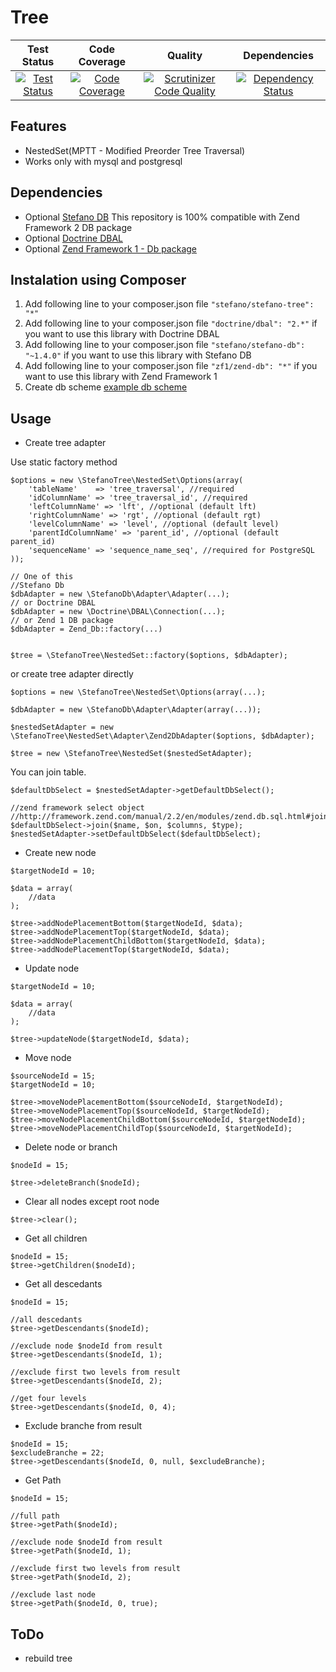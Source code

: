 Tree
====

| Test Status | Code Coverage | Quality | Dependencies |
| :---: | :---: | :---: | :---: |
| [![Test Status](https://secure.travis-ci.org/bartko-s/stefano-tree.png?branch=master)](https://travis-ci.org/bartko-s/stefano-tree) | [![Code Coverage](https://coveralls.io/repos/bartko-s/stefano-tree/badge.png?branch=master)](https://coveralls.io/r/bartko-s/stefano-tree?branch=master) | [![Scrutinizer Code Quality](https://scrutinizer-ci.com/g/bartko-s/stefano-tree/badges/quality-score.png?b=master)](https://scrutinizer-ci.com/g/bartko-s/stefano-tree/?branch=master) | [![Dependency Status](https://www.versioneye.com/user/projects/53d26035851c5679c9000267/badge.svg?style=flat)](https://www.versioneye.com/user/projects/53d26035851c5679c9000267) |

Features
----------
 - NestedSet(MPTT - Modified Preorder Tree Traversal)
 - Works only with mysql and postgresql


Dependencies
------------
- Optional [Stefano DB](https://github.com/bartko-s/stefano-db) This repository is 100% compatible with Zend Framework 2 DB package
- Optional [Doctrine DBAL](https://github.com/doctrine/dbal)
- Optional [Zend Framework 1 - Db package](https://github.com/zf1/zend-db.git)

Instalation using Composer
--------------------------
1. Add following line to your composer.json file  ``` "stefano/stefano-tree": "*" ```
2. Add following line to your composer.json file ``` "doctrine/dbal": "2.*" ``` if you want to use this library with Doctrine DBAL
3. Add following line to your composer.json file ``` "stefano/stefano-db": "~1.4.0" ``` if you want to use this library with Stefano DB
4. Add following line to your composer.json file ``` "zf1/zend-db": "*" ``` if you want to use this library with Zend Framework 1
5. Create db scheme [example db scheme](https://github.com/bartko-s/stefano-tree/tree/master/sql)

Usage
-----

- Create tree adapter

Use static factory method

```
$options = new \StefanoTree\NestedSet\Options(array(
    'tableName'    => 'tree_traversal', //required
    'idColumnName' => 'tree_traversal_id', //required
    'leftColumnName' => 'lft', //optional (default lft)
    'rightColumnName' => 'rgt', //optional (default rgt)
    'levelColumnName' => 'level', //optional (default level)
    'parentIdColumnName' => 'parent_id', //optional (default parent_id)
    'sequenceName' => 'sequence_name_seq', //required for PostgreSQL
));

// One of this
//Stefano Db
$dbAdapter = new \StefanoDb\Adapter\Adapter(...);
// or Doctrine DBAL
$dbAdapter = new \Doctrine\DBAL\Connection(...);
// or Zend 1 DB package
$dbAdapter = Zend_Db::factory(...)


$tree = \StefanoTree\NestedSet::factory($options, $dbAdapter);
```

or create tree adapter directly

```
$options = new \StefanoTree\NestedSet\Options(array(...);

$dbAdapter = new \StefanoDb\Adapter\Adapter(array(...));

$nestedSetAdapter = new \StefanoTree\NestedSet\Adapter\Zend2DbAdapter($options, $dbAdapter);

$tree = new \StefanoTree\NestedSet($nestedSetAdapter);
```

You can join table.
```
$defaultDbSelect = $nestedSetAdapter->getDefaultDbSelect();

//zend framework select object
//http://framework.zend.com/manual/2.2/en/modules/zend.db.sql.html#join
$defaultDbSelect->join($name, $on, $columns, $type);
$nestedSetAdapter->setDefaultDbSelect($defaultDbSelect);
```

- Create new node

```
$targetNodeId = 10;

$data = array(
    //data
);

$tree->addNodePlacementBottom($targetNodeId, $data);
$tree->addNodePlacementTop($targetNodeId, $data);
$tree->addNodePlacementChildBottom($targetNodeId, $data);
$tree->addNodePlacementTop($targetNodeId, $data);
```

- Update node

```
$targetNodeId = 10;

$data = array(
    //data
);

$tree->updateNode($targetNodeId, $data);
```

- Move node

```
$sourceNodeId = 15;
$targetNodeId = 10;

$tree->moveNodePlacementBottom($sourceNodeId, $targetNodeId);
$tree->moveNodePlacementTop($sourceNodeId, $targetNodeId);
$tree->moveNodePlacementChildBottom($sourceNodeId, $targetNodeId);
$tree->moveNodePlacementChildTop($sourceNodeId, $targetNodeId);
```

- Delete node or branch

```
$nodeId = 15;

$tree->deleteBranch($nodeId);
```

- Clear all nodes except root node

```
$tree->clear();
```

- Get all children

```
$nodeId = 15;
$tree->getChildren($nodeId);
```

- Get all descedants

```
$nodeId = 15;

//all descedants
$tree->getDescendants($nodeId);

//exclude node $nodeId from result
$tree->getDescendants($nodeId, 1);

//exclude first two levels from result
$tree->getDescendants($nodeId, 2);

//get four levels
$tree->getDescendants($nodeId, 0, 4);
```

- Exclude branche from  result

```
$nodeId = 15;
$excludeBranche = 22;
$tree->getDescendants($nodeId, 0, null, $excludeBranche);
```

- Get Path

```
$nodeId = 15;

//full path
$tree->getPath($nodeId);

//exclude node $nodeId from result
$tree->getPath($nodeId, 1);

//exclude first two levels from result
$tree->getPath($nodeId, 2);

//exclude last node
$tree->getPath($nodeId, 0, true);
```

ToDo
-----
- rebuild tree
